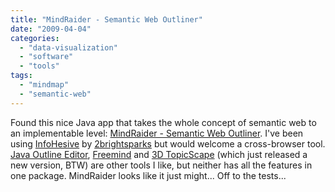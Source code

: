 ```yaml
---
title: "MindRaider - Semantic Web Outliner"
date: "2009-04-04"
categories: 
  - "data-visualization"
  - "software"
  - "tools"
tags: 
  - "mindmap"
  - "semantic-web"
---
```


Found this nice Java app that takes the whole concept of semantic web to an implementable level: [MindRaider - Semantic Web Outliner](http://www.mindcognition.com/). I've been using [InfoHesive](http://www.2brightsparks.com/infohesive/index.html) by [2brightsparks](http://www.2brightsparks.com/) but would welcome a cross-browser tool. [Java Outline Editor](http://outliner.sourceforge.net/), [Freemind](http://freemind.sourceforge.net/wiki/index.php/Main_Page) and [3D TopicScape](http://www.topicscape.com/) (which just released a new version, BTW) are other tools I like, but neither has all the features in one package. MindRaider looks like it just might... Off to the tests...

